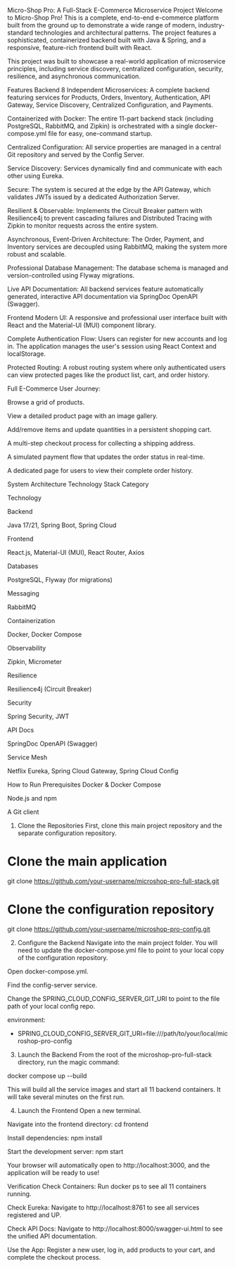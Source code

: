 Micro-Shop Pro: A Full-Stack E-Commerce Microservice Project
Welcome to Micro-Shop Pro! This is a complete, end-to-end e-commerce platform built from the ground up to demonstrate a wide range of modern, industry-standard technologies and architectural patterns. The project features a sophisticated, containerized backend built with Java & Spring, and a responsive, feature-rich frontend built with React.

This project was built to showcase a real-world application of microservice principles, including service discovery, centralized configuration, security, resilience, and asynchronous communication.

Features
Backend
8 Independent Microservices: A complete backend featuring services for Products, Orders, Inventory, Authentication, API Gateway, Service Discovery, Centralized Configuration, and Payments.

Containerized with Docker: The entire 11-part backend stack (including PostgreSQL, RabbitMQ, and Zipkin) is orchestrated with a single docker-compose.yml file for easy, one-command startup.

Centralized Configuration: All service properties are managed in a central Git repository and served by the Config Server.

Service Discovery: Services dynamically find and communicate with each other using Eureka.

Secure: The system is secured at the edge by the API Gateway, which validates JWTs issued by a dedicated Authorization Server.

Resilient & Observable: Implements the Circuit Breaker pattern with Resilience4j to prevent cascading failures and Distributed Tracing with Zipkin to monitor requests across the entire system.

Asynchronous, Event-Driven Architecture: The Order, Payment, and Inventory services are decoupled using RabbitMQ, making the system more robust and scalable.

Professional Database Management: The database schema is managed and version-controlled using Flyway migrations.

Live API Documentation: All backend services feature automatically generated, interactive API documentation via SpringDoc OpenAPI (Swagger).

Frontend
Modern UI: A responsive and professional user interface built with React and the Material-UI (MUI) component library.

Complete Authentication Flow: Users can register for new accounts and log in. The application manages the user's session using React Context and localStorage.

Protected Routing: A robust routing system where only authenticated users can view protected pages like the product list, cart, and order history.

Full E-Commerce User Journey:

Browse a grid of products.

View a detailed product page with an image gallery.

Add/remove items and update quantities in a persistent shopping cart.

A multi-step checkout process for collecting a shipping address.

A simulated payment flow that updates the order status in real-time.

A dedicated page for users to view their complete order history.

System Architecture
Technology Stack
Category

Technology

Backend

Java 17/21, Spring Boot, Spring Cloud

Frontend

React.js, Material-UI (MUI), React Router, Axios

Databases

PostgreSQL, Flyway (for migrations)

Messaging

RabbitMQ

Containerization

Docker, Docker Compose

Observability

Zipkin, Micrometer

Resilience

Resilience4j (Circuit Breaker)

Security

Spring Security, JWT

API Docs

SpringDoc OpenAPI (Swagger)

Service Mesh

Netflix Eureka, Spring Cloud Gateway, Spring Cloud Config

How to Run
Prerequisites
Docker & Docker Compose

Node.js and npm

A Git client

1. Clone the Repositories
First, clone this main project repository and the separate configuration repository.

# Clone the main application
git clone https://github.com/your-username/microshop-pro-full-stack.git

# Clone the configuration repository
git clone https://github.com/your-username/microshop-pro-config.git

2. Configure the Backend
Navigate into the main project folder. You will need to update the docker-compose.yml file to point to your local copy of the configuration repository.

Open docker-compose.yml.

Find the config-server service.

Change the SPRING_CLOUD_CONFIG_SERVER_GIT_URI to point to the file path of your local config repo.

environment:
  - SPRING_CLOUD_CONFIG_SERVER_GIT_URI=file:///path/to/your/local/microshop-pro-config

3. Launch the Backend
From the root of the microshop-pro-full-stack directory, run the magic command:

docker compose up --build

This will build all the service images and start all 11 backend containers. It will take several minutes on the first run.

4. Launch the Frontend
Open a new terminal.

Navigate into the frontend directory: cd frontend

Install dependencies: npm install

Start the development server: npm start

Your browser will automatically open to http://localhost:3000, and the application will be ready to use!

Verification
Check Containers: Run docker ps to see all 11 containers running.

Check Eureka: Navigate to http://localhost:8761 to see all services registered and UP.

Check API Docs: Navigate to http://localhost:8000/swagger-ui.html to see the unified API documentation.

Use the App: Register a new user, log in, add products to your cart, and complete the checkout process.
